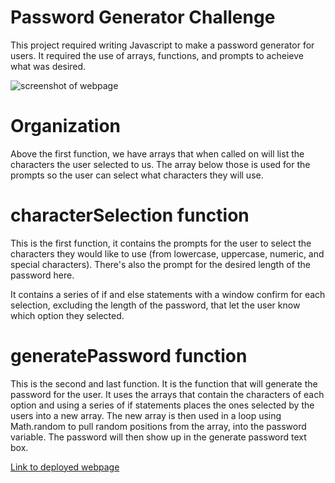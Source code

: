 # Password Generator Challenge

This project required writing Javascript to make a password generator for users. It required the use of arrays, functions, and prompts to acheieve what was desired.

![screenshot of webpage](/friendly-parakeet/Develop/screenshot.png)

# Organization

Above the first function, we have arrays that when called on will list the characters the user selected to us. The array below those is used for the prompts so the user can select what characters they will use.

# characterSelection function

This is the first function, it contains the prompts for the user to select the characters they would like to use (from lowercase, uppercase, numeric, and special characters). There's also the prompt for the desired length of the password here. 

It contains a series of if and else statements with a window confirm for each selection, excluding the length of the password, that let the user know which option they selected. 

# generatePassword function

This is the second and last function. It is the function that will generate the password for the user. It uses the arrays that contain the characters of each option and using a series of if statements places the ones selected by the users into a new array. The new array is then used in a loop using Math.random to pull random positions from the array, into the password variable. The password will then show up in the generate password text box.

[Link to deployed webpage](https://iviviana.github.io/Password-generator-challenge/)